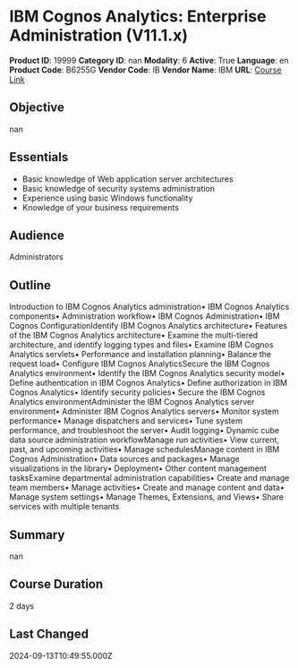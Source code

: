# IBM Cognos Analytics: Enterprise Administration (V11.1.x)

**Product ID**: 19999
**Category ID**: nan
**Modality**: 6
**Active**: True
**Language**: en
**Product Code**: B6255G
**Vendor Code**: IB
**Vendor Name**: IBM
**URL**: [Course Link](https://www.fastlaneus.com/course/ibm-b6255g)

## Objective
nan

## Essentials
- Basic knowledge of Web application server architectures
- Basic knowledge of security systems administration
- Experience using basic Windows functionality
- Knowledge of your business requirements

## Audience
Administrators

## Outline
Introduction to IBM Cognos Analytics administration• IBM Cognos Analytics components• Administration workflow• IBM Cognos Administration• IBM Cognos ConfigurationIdentify IBM Cognos Analytics architecture• Features of the IBM Cognos Analytics architecture• Examine the multi-tiered architecture, and identify logging types and files• Examine IBM Cognos Analytics servlets• Performance and installation planning• Balance the request load• Configure IBM Cognos AnalyticsSecure the IBM Cognos Analytics environment• Identify the IBM Cognos Analytics security model• Define authentication in IBM Cognos Analytics• Define authorization in IBM Cognos Analytics• Identify security policies• Secure the IBM Cognos Analytics environmentAdminister the IBM Cognos Analytics server environment• Administer IBM Cognos Analytics servers• Monitor system performance• Manage dispatchers and services• Tune system performance, and troubleshoot the server• Audit logging• Dynamic cube data source administration workflowManage run activities• View current, past, and upcoming activities• Manage schedulesManage content in IBM Cognos Administration• Data sources and packages• Manage visualizations in the library• Deployment• Other content management tasksExamine departmental administration capabilities• Create and manage team members• Manage activities• Create and manage content and data• Manage system settings• Manage Themes, Extensions, and Views• Share services with multiple tenants

## Summary
nan

## Course Duration
2 days

## Last Changed
2024-09-13T10:49:55.000Z
